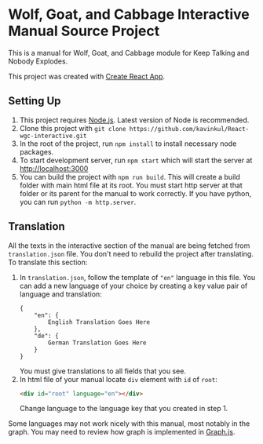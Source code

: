 # Wolf, Goat, and Cabbage Interactive Manual Source Project

This is a manual for Wolf, Goat, and Cabbage module for Keep Talking and Nobody Explodes.

This project was created with [Create React App](https://github.com/facebook/create-react-app).

## Setting Up

1. This project requires [Node.js](https://nodejs.org/). Latest version of Node is recommended.
2. Clone this project with `git clone https://github.com/kavinkul/React-wgc-interactive.git`
3. In the root of the project, run `npm install` to install necessary node packages.
4. To start development server, run `npm start` which will start the server at [http://localhost:3000](http://localhost:3000)
5. You can build the project with `npm run build`. This will create a build folder with main html file at its root. You must start http server at that folder or its parent for the manual to work correctly. If you have python, you can run `python -m http.server`.

## Translation

All the texts in the interactive section of the manual are being fetched from `translation.json` file. You don't need to rebuild the project after translating. To translate this section:

1. In `translation.json`, follow the template of `"en"` language in this file. You can add a new language of your choice by creating a key value pair of language and translation:
    ```
    {
        "en": {
            English Translation Goes Here
        },
        "de": {
            German Translation Goes Here
        }
    }
    ```
    You must give translations to all fields that you see.
2. In html file of your manual locate `div` element with `id` of `root`:
    ```html
    <div id="root" language="en"></div>
    ```
    Change language to the language key that you created in step 1.

Some languages may not work nicely with this manual, most notably in the graph. You may need to review how graph is implemented in [Graph.js](src/components/Graph/Graph.js).
